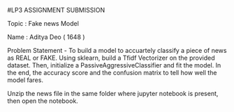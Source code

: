 #LP3 ASSIGNMENT SUBMISSION

Topic : Fake news Model

Name : Aditya Deo ( 1648 )

Problem Statement - To build a model to accuartely classify a piece of news as REAL or FAKE.
Using sklearn, build a Tfidf Vectorizer on the provided dataset. Then, initialize a PassiveAggressiveClassifier and fit the model.
In the end, the accuracy score and the confusion matrix to tell how well the model fares.

Unzip the news file in the same folder where jupyter notebook is present, then open the notebook.
